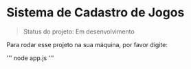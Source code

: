 # Sistema de Cadastro de Jogos

>Status do projeto: Em desenvolvimento

Para rodar esse projeto na sua máquina, por favor digite:

'''
node app.js
'''
